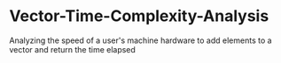 # Vector-Time-Complexity-Analysis
Analyzing the speed of a user's machine hardware to add elements to a vector and return the time elapsed
